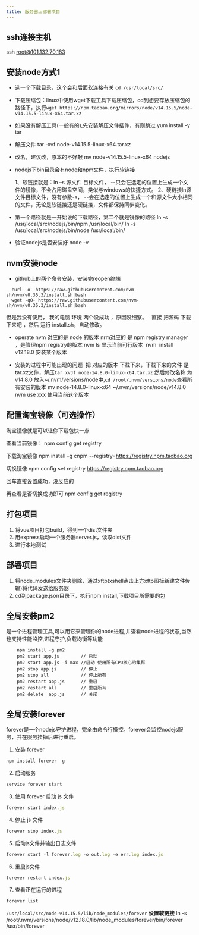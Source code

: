 ```yaml
---
title: 服务器上部署项目
---
```


## ssh连接主机
ssh root@101.132.70.183

## 安装node方式1
- 选一个下载目录，这个会和后面软连接有关
`cd /usr/local/src/`

- 下载压缩包：linux中使用wget下载工具下载压缩包，cd到想要存放压缩包的路径下，执行`wget https://npm.taobao.org/mirrors/node/v14.15.5/node-v14.15.5-linux-x64.tar.xz`

- 如果没有解压工具(一般有的),先安装解压文件插件，有则跳过
yum install -y tar

- 解压文件
tar -xvf node-v14.15.5-linux-x64.tar.xz
- 改名，建议改，原本的不好敲
mv node-v14.15.5-linux-x64 nodejs

- nodejs下bin目录会有node和npm文件，执行软连接

  1、软链接就是：ln –s 源文件 目标文件，
  --只会在选定的位置上生成一个文件的镜像，不会占用磁盘空间，类似与windows的快捷方式。
  2、硬链接ln源文件目标文件，没有参数-s，
  --会在选定的位置上生成一个和源文件大小相同的文件，无论是软链接还是硬链接，文件都保持同步变化。
- 第一个路径就是一开始说的下载路径，第二个就是镜像的路径
ln -s /usr/local/src/nodejs/bin/npm /usr/local/bin/
ln -s /usr/local/src/nodejs/bin/node /usr/local/bin/

- 验证nodejs是否安装好
node -v
## nvm安装node
- github上的两个命令安装，安装完reopen终端
```
  curl -o- https://raw.githubusercontent.com/nvm-sh/nvm/v0.35.3/install.sh|bash
  wget -qO- https://raw.githubusercontent.com/nvm-sh/nvm/v0.35.3/install.sh|bash
```
  但是我没有使用， 我的电脑 环境 两个没成功 ，原因没细察。
  直接 把源码 下载下来吧 ，然后 运行 install.sh，自动修改。

- operate
  nvm 对应的是 node 的版本
  nrm对应的 是 npm registry manager ，是管理npm registry的版本
  nvm ls 显示当前可行版本 
  nvm  install v12.18.0 安装某个版本

- 安装的过程中可能出现的问题 
  把 对应的版本 下载下来，下载下来的文件 是 tar.xz文件，解压`tar xvJf node-14.8.0-linux-x64.tar.xz`
  然后修改名称 为 v14.8.0 放入~/.nvm/versions/node中,`cd /root/.nvm/versions/node`查看所有安装的版本
  mv node-14.8.0-linux-x64 ~/.nvm/versions/node/v14.8.0
  nvm use xxx 使用当前这个版本


## 配置淘宝镜像（可选操作）
淘宝镜像就是可以让你下载包快一点

查看当前镜像：
npm config get registry

下载淘宝镜像
npm install -g cnpm --registry=https://registry.npm.taobao.org

切换镜像
npm config set registry https://registry.npm.taobao.org

回车直接设置成功，没反应的

再查看是否切换成功即可
npm config get registry
## 打包项目

1. 将vue项目打包build，得到一个dist文件夹
2. 用express启动一个服务器server.js，读取dist文件
3. 进行本地测试
## 部署项目

1. 将node_modules文件夹删除，通过xftp(xshell点击上方xftp图标新建文件传输)将代码发送给服务器
2. cd到package.json目录下，执行npm install,下载项目所需要的包
## 全局安装pm2
  是一个进程管理工具,可以用它来管理你的node进程,并查看node进程的状态,当然也支持性能监控,进程守护,负载均衡等功能
```
    npm install -g pm2
    pm2 start app.js        // 启动
    pm2 start app.js -i max //启动 使用所有CPU核心的集群
    pm2 stop app.js         // 停止
    pm2 stop all            // 停止所有
    pm2 restart app.js      // 重启
    pm2 restart all         // 重启所有
    pm2 delete  app.js      // 关闭
```
## 全局安装forever

forever是一个nodejs守护进程，完全由命令行操控。forever会监控nodejs服务，并在服务挂掉后进行重启。
1. 安装 forever

```js
npm install forever -g
```

2. 启动服务

```js
service forever start
```

3. 使用 forever 启动 js 文件

```js
forever start index.js
```

4. 停止 js 文件

```js
forever stop index.js
```

5. 启动js文件并输出日志文件

```js
forever start -l forever.log -o out.log -e err.log index.js
```

6. 重启js文件

```js
forever restart index.js
```

7. 查看正在运行的进程

```js
forever list
```
`/usr/local/src/node-v14.15.5/lib/node_modules/forever`
**设置软链接**
ln -s /root/.nvm/versions/node/v12.18.0/lib/node_modules/forever/bin/forever /usr/bin/forever